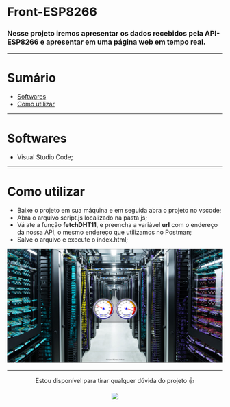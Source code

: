 # Front-ESP8266

### Nesse projeto iremos apresentar os dados recebidos pela API-ESP8266 e apresentar em uma página web em tempo real.
___

# Sumário

* [Softwares](#Softwares)
* [Como utilizar](#Como-utilizar)
___

# Softwares

+ Visual Studio Code;
___

# Como utilizar

+ Baixe o projeto em sua máquina e em seguida abra o projeto no vscode;
+ Abra o arquivo script.js localizado na pasta js;
+ Vá ate a função <b>fetchDHT11</b>, e preencha a variável <b>url</b> com o endereço da nossa API, o mesmo endereço que utilizamos no Postman;
+ Salve o arquivo e execute o index.html;

<img src="./print/tela.png">

___

 <div align="center">

<p>Estou disponível para tirar qualquer dúvida do projeto 👍</p>

   <a href="https://www.linkedin.com/in/vinicios-moraes-anhas-199478160/" target="_blank"> <img src="https://img.shields.io/badge/-LinkedIn-%230077B5?style=for-the-badge&logo=linkedin&logoColor=white"> </a>

   </div>